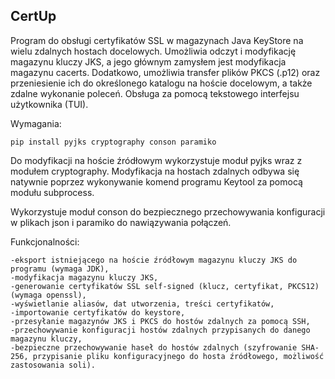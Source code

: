 CertUp
-----------------------------------------------------------------------------------------------------------------------

Program do obsługi certyfikatów SSL w magazynach Java KeyStore na wielu zdalnych hostach docelowych.
Umożliwia odczyt i modyfikację magazynu kluczy JKS, a jego głównym zamysłem jest modyfikacja magazynu cacerts.
Dodatkowo, umożliwia transfer plików PKCS (.p12) oraz przeniesienie ich do określonego katalogu na hoście docelowym,
a także zdalne wykonanie poleceń.
Obsługa za pomocą tekstowego interfejsu użytkownika (TUI).

Wymagania:

    pip install pyjks cryptography conson paramiko

Do modyfikacji na hoście źródłowym wykorzystuje moduł pyjks wraz z modułem cryptography. 
Modyfikacja na hostach zdalnych odbywa się natywnie poprzez wykonywanie komend programu Keytool za pomocą modułu subprocess.

Wykorzystuje moduł conson do bezpiecznego przechowywania konfiguracji w plikach json i paramiko do nawiązywania połączeń.

Funkcjonalności:

    -eksport istniejącego na hoście źródłowym magazynu kluczy JKS do programu (wymaga JDK),
    -modyfikacja magazynu kluczy JKS,
    -generowanie certyfikatów SSL self-signed (klucz, certyfikat, PKCS12) (wymaga openssl),
    -wyświetlanie aliasów, dat utworzenia, treści certyfikatów,
    -importowanie certyfikatów do keystore,
    -przesyłanie magazynów JKS i PKCS do hostów zdalnych za pomocą SSH,
    -przechowywanie konfiguracji hostów zdalnych przypisanych do danego magazynu kluczy,
    -bezpieczne przechowywanie haseł do hostów zdalnych (szyfrowanie SHA-256, przypisanie pliku konfiguracyjnego do hosta źródłowego, możliwość zastosowania soli).
